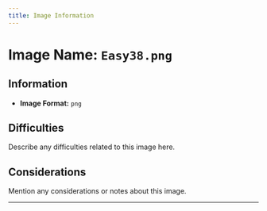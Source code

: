 ```yaml
---
title: Image Information
---
```


# Image Name: `Easy38.png`

## Information

- **Image Format:** `png`

## Difficulties

Describe any difficulties related to this image here.

## Considerations

Mention any considerations or notes about this image.

---
